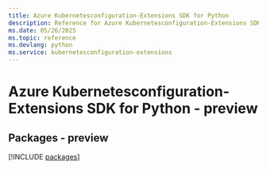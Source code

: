 ```yaml
---
title: Azure Kubernetesconfiguration-Extensions SDK for Python
description: Reference for Azure Kubernetesconfiguration-Extensions SDK for Python
ms.date: 05/26/2025
ms.topic: reference
ms.devlang: python
ms.service: kubernetesconfiguration-extensions
---
```

# Azure Kubernetesconfiguration-Extensions SDK for Python - preview
## Packages - preview
[!INCLUDE [packages](kubernetesconfiguration-extensions-index.md)]